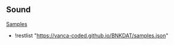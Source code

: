 ## Sound

[Samples](samples.json) 

+ !restlist "https://vanca-coded.github.io/BNKDAT/samples.json"
